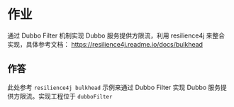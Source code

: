 # 作业

通过 Dubbo Filter 机制实现 Dubbo 服务提供方限流，利用
resilience4j 来整合实现，具体参考文档： <https://resilience4j.readme.io/docs/bulkhead>

## 作答

此处参考 `resilience4j bulkhead` 示例来通过 Dubbo Filter 实现 Dubbo 服务提供方限流。实现工程位于 `dubboFilter`
